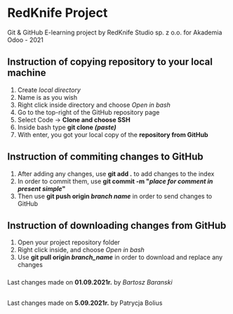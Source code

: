 # RedKnife Project 

Git & GitHub E-learning project by RedKnife Studio sp. z o.o. for Akademia Odoo - 2021 

## Instruction of copying repository to your local machine
1. Create *local directory*
2. Name is as you wish
3. Right click inside directory and choose *Open in bash*
4. Go to the top-right of the GitHub repository page 
5. Select Code -> **Clone and choose SSH** 
6. Inside bash type **git clone *(paste)***
7. With enter, you got your local copy of the **repository from GitHub**

## Instruction of commiting changes to GitHub
1. After adding any changes, use **git add .** to add changes to the index
2. In order to commit them, use **git commit -m "*place for comment in present simple*"**
3. Then use **git push origin *branch name*** in order to send changes to GitHub

## Instruction of downloading changes from GitHub
1. Open your project repository folder
2. Right click inside, and choose *Open in bash*
3. Use **git pull origin *branch_name*** in order to download and replace any changes

###
Last changes made on **01.09.2021r.** by *Bartosz Baranski*


##
Last changes made on **5.09.2021r.** by Patrycja Bolius
